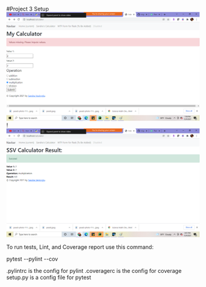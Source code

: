 #Project 3 Setup
![img_2.png](img_2.png)!
![img_4.png](img_4.png)

To run tests, Lint, and Coverage report use this command:

pytest  --pylint --cov

.pylintrc is the config for pylint
.coveragerc is the config for coverage
setup.py is a config file for pytest
